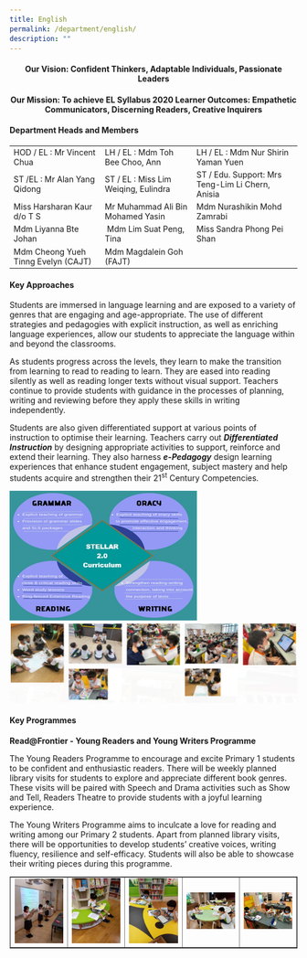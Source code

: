 ```yaml
---
title: English
permalink: /department/english/
description: ""
---
```

<h4 style="text-align: center;"><strong>Our Vision:&nbsp;</strong>Confident Thinkers, Adaptable Individuals, Passionate Leaders</h4>
<h4 style="text-align: center;"><strong>Our Mission:&nbsp;</strong>To achieve EL Syllabus 2020 Learner Outcomes:&nbsp;Empathetic Communicators, Discerning Readers, Creative Inquirers</h4>
<h4 class="fl-heading"><strong><span class="fl-heading-text">Department Heads and Members</span></strong></h4>
<table>
<tbody>
<tr>
<td>HOD / EL : Mr Vincent Chua</td>
<td>LH / EL : Mdm Toh Bee Choo, Ann</td>
<td>LH / EL : Mdm Nur Shirin Yaman Yuen</td>
</tr>
<tr>
<td>ST /EL : Mr Alan Yang Qidong</td>
<td>ST / EL : Miss Lim Weiqing, Eulindra</td>
<td>ST / Edu. Support: Mrs Teng-Lim Li Chern, Anisia</td>
</tr>
<tr>
<td>Miss Harsharan Kaur d/o T S</td>
<td>Mr Muhammad Ali Bin Mohamed Yasin</td>
<td>Mdm Nurashikin Mohd Zamrabi</td>
</tr>
<tr>
<td>Mdm Liyanna Bte Johan</td>
<td>&nbsp;Mdm Lim Suat Peng, Tina</td>
<td>Miss Sandra Phong Pei Shan</td>
</tr>
<tr>
<td>Mdm Cheong Yueh Tinng Evelyn (CAJT)</td>
<td>Mdm Magdalein Goh (FAJT)</td>
<td>&nbsp;</td>
</tr>
</tbody>
</table>
<h4><strong>Key Approaches</strong></h4>
<p>Students are immersed in language learning and are exposed to a variety of genres that are engaging and age-appropriate. The use of different strategies and pedagogies with explicit instruction, as well as enriching language experiences, allow our students to appreciate the language within and beyond the classrooms.</p>
<p>As students progress across the levels, they learn to make the transition from learning to read to reading to learn. They are eased into reading silently as well as reading longer texts without visual support. Teachers continue to provide students with guidance in the processes of planning, writing and reviewing before they apply these skills in writing independently.</p>
<p>Students are also given differentiated support at various points of instruction to optimise their learning. Teachers carry out&nbsp;<strong><em>Differentiated Instruction</em></strong>&nbsp;by designing appropriate activities to support, reinforce and extend their learning. They also harness&nbsp;<strong><em>e-Pedagogy</em></strong>&nbsp;design learning experiences that enhance student engagement, subject mastery and help students acquire and strengthen their 21<sup>st</sup>&nbsp;Century Competencies<em>.</em></p>
<img style="width: 65%;" src="/images/eng.jpg">
<img src="/images/eng1.png">
<h4><strong>Key Programmes</strong></h4>
<p><strong>Read@Frontier - Young Readers and Young Writers Programme</strong></p>
<p>The Young Readers Programme to encourage and excite Primary 1 students to be confident and enthusiastic readers. There will be weekly planned library visits for students to explore and appreciate different book genres. These visits will be paired with Speech and Drama activities such as Show and Tell, Readers Theatre to provide students with a joyful learning experience.</p>
<p>The Young Writers Programme aims to inculcate a love for reading and writing among our Primary 2 students. Apart from planned library visits, there will be opportunities to develop students&rsquo; creative voices, writing fluency, resilience and self-efficacy. Students will also be able to showcase their writing pieces during this programme.</p>
<table style="border-collapse: collapse; width: 100%;" border="1">
<tbody>
<tr>
<td style="width: 20%;"><img src="/images/eeng2.jpg"></td>
<td style="width: 20%;"><img src="/images/eeng3.jpg"></td>
<td style="width: 20%;"><img src="/images/eeng4.jpg"></td>
<td style="width: 20%;"><img src="/images/eeng5.jpg"></td>
<td style="width: 20%;"><img src="/images/eeng6.jpg"></td>
</tr>
</tbody>
</table>